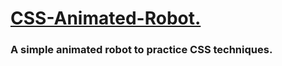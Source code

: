 <h1> <ins> CSS-Animated-Robot. </ins> </h1>
<h3> A simple animated robot to practice CSS techniques. </h3>
